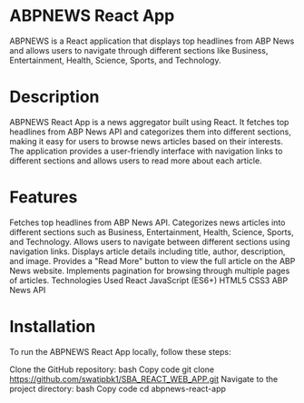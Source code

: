 # ABPNEWS React App

ABPNEWS is a React application that displays top headlines from ABP News and allows users to navigate through different sections like Business, Entertainment, Health, Science, Sports, and Technology.

# Description

ABPNEWS React App is a news aggregator built using React. It fetches top headlines from ABP News API and categorizes them into different sections, making it easy for users to browse news articles based on their interests. The application provides a user-friendly interface with navigation links to different sections and allows users to read more about each article.

# Features

Fetches top headlines from ABP News API.
Categorizes news articles into different sections such as Business, Entertainment, Health, Science, Sports, and Technology.
Allows users to navigate between different sections using navigation links.
Displays article details including title, author, description, and image.
Provides a "Read More" button to view the full article on the ABP News website.
Implements pagination for browsing through multiple pages of articles.
Technologies Used
React
JavaScript (ES6+)
HTML5
CSS3
ABP News API

# Installation

To run the ABPNEWS React App locally, follow these steps:

Clone the GitHub repository:
bash
Copy code
git clone https://github.com/swatipbk1/SBA_REACT_WEB_APP.git
Navigate to the project directory:
bash
Copy code
cd abpnews-react-app
